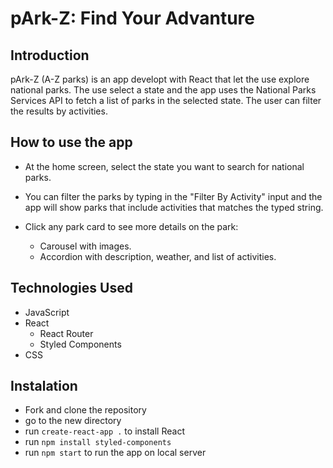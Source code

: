 # pArk-Z: Find Your Advanture

## Introduction
pArk-Z (A-Z parks) is an app developt with React that let the use explore national parks. 
The use select a state and the app uses the National Parks Services API to fetch a list of parks in the selected state.
The user can filter the results by activities.

## How to use the app

- At the home screen, select the state you want to search for national parks.

- You can filter the parks by typing in the "Filter By Activity" input and the app will show parks that include activities that matches the typed string.

- Click any park card to see more details on the park:
    - Carousel with images.
    - Accordion with description, weather, and list of activities.

## Technologies Used

- JavaScript
- React
    - React Router
    - Styled Components
- CSS

## Instalation

- Fork and clone the repository
- go to the new directory
- run `create-react-app .` to install React
- run `npm install styled-components`
- run `npm start` to run the app on local server